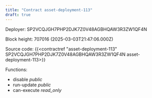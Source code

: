 ```yaml
---
title: "Contract asset-deployment-113"
draft: true
---
```

Deployer: SP2VCQJGH7PHP2DJK7Z0V48AGBHQAW3R3ZW1QF4N


 



Block height: 707016 (2025-03-03T21:47:06.000Z)

Source code: {{<contractref "asset-deployment-113" SP2VCQJGH7PHP2DJK7Z0V48AGBHQAW3R3ZW1QF4N asset-deployment-113>}}

Functions:

* disable _public_
* run-update _public_
* can-execute _read_only_
